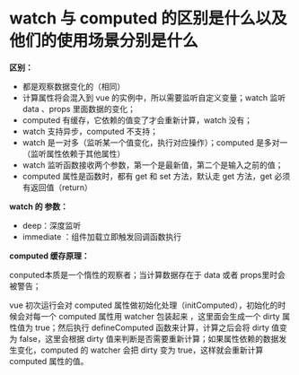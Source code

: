 # watch 与 computed 的区别是什么以及他们的使用场景分别是什么

**区别：**

+ 都是观察数据变化的（相同）
+ 计算属性将会混入到 vue 的实例中，所以需要监听自定义变量；watch 监听 data 、props 里面数据的变化；
+ computed 有缓存，它依赖的值变了才会重新计算，watch 没有；
+ watch 支持异步，computed 不支持；
+ watch 是一对多（监听某一个值变化，执行对应操作）；computed 是多对一（监听属性依赖于其他属性）
+ watch 监听函数接收两个参数，第一个是最新值，第二个是输入之前的值；
+ computed 属性是函数时，都有 get 和 set 方法，默认走 get 方法，get 必须有返回值（return）

**watch 的 参数：**

+ deep：深度监听
+ immediate ：组件加载立即触发回调函数执行

**computed 缓存原理：**

conputed本质是一个惰性的观察者；当计算数据存在于 data 或者 props里时会被警告；

vue 初次运行会对 computed 属性做初始化处理（initComputed），初始化的时候会对每一个 computed 属性用 watcher 包装起来 ，这里面会生成一个 dirty 属性值为 true；然后执行 defineComputed 函数来计算，计算之后会将 dirty 值变为 false，这里会根据 dirty 值来判断是否需要重新计算；如果属性依赖的数据发生变化，computed 的 watcher 会把 dirty 变为 true，这样就会重新计算 computed 属性的值。

